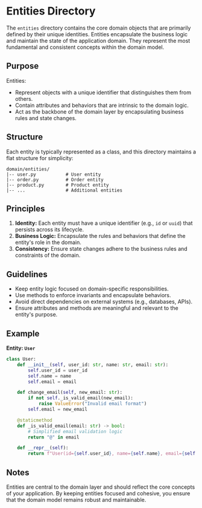 # Entities Directory

The `entities` directory contains the core domain objects that are primarily defined by their unique identities. Entities encapsulate the business logic and maintain the state of the application domain. They represent the most fundamental and consistent concepts within the domain model.

## Purpose
Entities:
- Represent objects with a unique identifier that distinguishes them from others.
- Contain attributes and behaviors that are intrinsic to the domain logic.
- Act as the backbone of the domain layer by encapsulating business rules and state changes.

## Structure
Each entity is typically represented as a class, and this directory maintains a flat structure for simplicity:

```
domain/entities/
|-- user.py           # User entity
|-- order.py          # Order entity
|-- product.py        # Product entity
|-- ...               # Additional entities
```

## Principles
1. **Identity:** Each entity must have a unique identifier (e.g., `id` or `uuid`) that persists across its lifecycle.
2. **Business Logic:** Encapsulate the rules and behaviors that define the entity's role in the domain.
3. **Consistency:** Ensure state changes adhere to the business rules and constraints of the domain.

## Guidelines
- Keep entity logic focused on domain-specific responsibilities.
- Use methods to enforce invariants and encapsulate behaviors.
- Avoid direct dependencies on external systems (e.g., databases, APIs).
- Ensure attributes and methods are meaningful and relevant to the entity's purpose.

## Example
**Entity: `User`**
```python
class User:
    def __init__(self, user_id: str, name: str, email: str):
        self.user_id = user_id
        self.name = name
        self.email = email

    def change_email(self, new_email: str):
        if not self._is_valid_email(new_email):
            raise ValueError("Invalid email format")
        self.email = new_email

    @staticmethod
    def _is_valid_email(email: str) -> bool:
        # Simplified email validation logic
        return "@" in email

    def __repr__(self):
        return f"User(id={self.user_id}, name={self.name}, email={self.email})"
```

## Notes
Entities are central to the domain layer and should reflect the core concepts of your application. By keeping entities focused and cohesive, you ensure that the domain model remains robust and maintainable.

